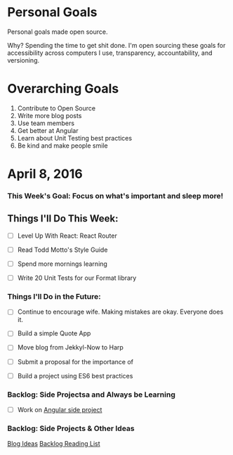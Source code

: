 Personal Goals
==============

Personal goals made open source.

Why? Spending the time to get shit done. I'm open sourcing these goals for accessibility across computers I use, transparency, accountability, and versioning.

# Overarching Goals
1. Contribute to Open Source
2. Write more blog posts
3. Use team members
4. Get better at Angular
5. Learn about Unit Testing best practices
6. Be kind and make people smile

# April 8, 2016

### This Week's Goal: Focus on what's important and sleep more!

## Things I'll Do This Week:
- [ ] Level Up With React: React Router

- [ ] Read Todd Motto's Style Guide
- [ ] Spend more mornings learning
- [ ] Write 20 Unit Tests for our Format library


### Things I'll Do in the Future:
- [ ] Continue to encourage wife. Making mistakes are okay. Everyone does it.
- [ ] Build a simple Quote App
- [ ] Move blog from Jekkyl-Now to Harp 
- [ ] Submit a proposal for the importance of 
- [ ] Build a project using ES6 best practices


### Backlog: Side Projectsa and Always be Learning
- [ ] Work on [Angular side project]()

### Backlog: Side Projects & Other Ideas
[Blog Ideas](https://github.com/benpetersen/personal-goals/tree/master/ideas-and-misc/blog-ideas.md)
[Backlog Reading List](https://github.com/benpetersen/personal-goals/tree/master/ideas-and-misc/book-checklist.md)
